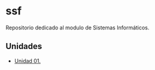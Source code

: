 # ssf
Repositorio dedicado al modulo de Sistemas Informáticos.

## Unidades

- [Unidad 01.](unidad-01)
